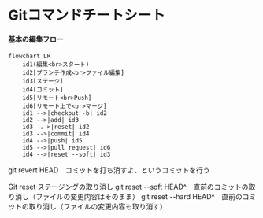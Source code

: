 # Gitコマンドチートシート
#### 基本の編集フロー
```mermaid
flowchart LR
    id1(編集<br>スタート)
    id2[ブランチ作成<br>ファイル編集]
    id3[ステージ]
    id4[コミット]
    id5[リモート<br>Push]
    id6[リモート上で<br>マージ]
    id1 -->|checkout -b| id2
    id2 -->|add| id3
    id3 -.->|reset| id2
    id3 -->|commit| id4
    id4 -->|push| id5
    id5 -->|pull request| id6
    id4 -->|reset --soft| id3

```



git revert HEAD　コミットを打ち消すよ、というコミットを行う

Git reset ステージングの取り消し
git reset --soft HEAD^　直前のコミットの取り消し（ファイルの変更内容はそのまま）
git reset --hard HEAD^　直前のコミットの取り消し（ファイルの変更内容も取り消す）